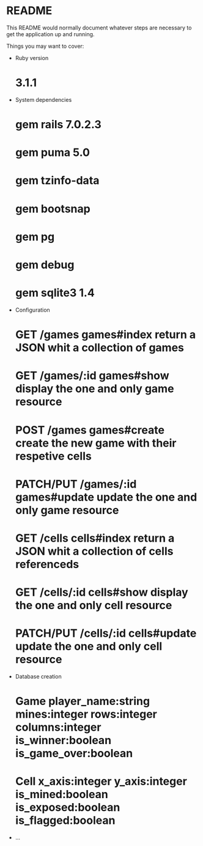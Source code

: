 # README

This README would normally document whatever steps are necessary to get the
application up and running.

Things you may want to cover:

* Ruby version
    # 3.1.1

* System dependencies
    # gem rails 7.0.2.3
    # gem puma 5.0
    # gem tzinfo-data
    # gem bootsnap
    # gem pg
    # gem debug
    # gem sqlite3 1.4

* Configuration

    # GET	    /games  	    games#index 	return a JSON whit a collection of games
    # GET 	    /games/:id	    games#show	    display the one and only game resource
    # POST	    /games  	    games#create	create the new game with their respetive cells
    # PATCH/PUT	/games/:id  	games#update	update the one and only game resource

    # GET	    /cells  	    cells#index 	return a JSON whit a collection of cells referenceds
    # GET 	    /cells/:id	    cells#show	    display the one and only cell resource
    # PATCH/PUT	/cells/:id  	cells#update	update the one and only cell resource

* Database creation
    # Game player_name:string mines:integer rows:integer columns:integer is_winner:boolean is_game_over:boolean
    # Cell x_axis:integer y_axis:integer is_mined:boolean is_exposed:boolean is_flagged:boolean

* ...
    # 